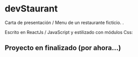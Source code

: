 # devStaurant

Carta de presentación / Menu de un restaurante ficticio. .

Escrito en ReactJs / JavaScript y estilizado con módulos Css:


## Proyecto en finalizado (por ahora...)


